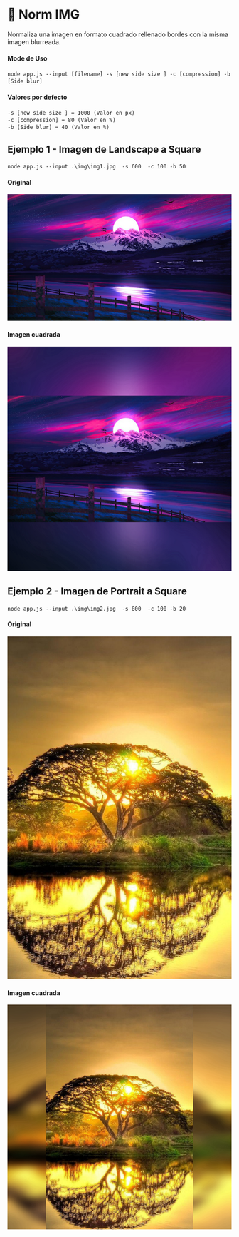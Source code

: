 # 🚀 Norm IMG

Normaliza una imagen en formato cuadrado rellenado bordes con la misma imagen blurreada.

#### Mode de Uso
```shell
node app.js --input [filename] -s [new side size ] -c [compression] -b [Side blur]
```
#### Valores por defecto
```text
-s [new side size ] = 1000 (Valor en px)
-c [compression] = 80 (Valor en %)
-b [Side blur] = 40 (Valor en %)
```
## Ejemplo 1 - Imagen de Landscape a Square
```shell
node app.js --input .\img\img1.jpg  -s 600  -c 100 -b 50
```
#### Original
![alt text](img/img1.jpg)
#### Imagen cuadrada
![alt text](img/img1_final.jpg)

## Ejemplo 2 - Imagen de Portrait a Square
```shell
node app.js --input .\img\img2.jpg  -s 800  -c 100 -b 20
```
#### Original
![alt text](img/img2.jpg)
#### Imagen cuadrada
![alt text](img/img2_final.jpg)